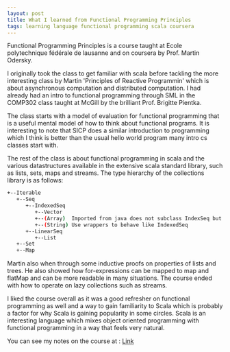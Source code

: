 ```yaml
---
layout: post
title: What I learned from Functional Programming Principles
tags: learning language functional programming scala coursera
---
```


Functional Programming Principles is a course taught at Ecole polytechnique fédérale de lausanne and
on coursera by Prof. Martin Odersky.

I originally took the class to get familiar with scala before tackling the more interesting
class by Martin 'Principles of Reactive Programmin' which is about asynchronous computation and
distributed computation. I had already had an intro to functional programming through SML in the
COMP302 class taught at McGill by the brilliant Prof. Brigitte Pientka.

The class starts with a model of evaluation for functional programming that is a useful mental
model of how to think about functional programs. It is interesting to note that SICP does a similar
introduction to programming which I think is better than the usual hello world program many intro
cs classes start with.

The rest of the class is about functional programming in scala and the various datastructures
available in the extensive scala standard library, such as lists, sets, maps and streams.
The type hierarchy of the collections library is as follows:

```bash
+--Iterable
   +--Seq
      +--IndexedSeq
         +--Vector
         +--(Array)  Imported from java does not subclass IndexSeq but
         +--(String) Use wrappers to behave like IndexedSeq
      +--LinearSeq
         +--List
   +--Set
   +--Map
```

Martin also when through some inductive proofs on properties of lists and trees. He also showed
how for-expressions can be mapped to map and flatMap and can be more readable in many situations.
The course ended with how to operate on lazy collections such as streams.

I liked the course overall as it was a good refresher on functional programming as well and a way
to gain familiarity to Scala which is probably a factor for why Scala is gaining popularity in
some circles. Scala is an interesting language which mixes object oriented programming with
functional programming in a way that feels very natural.

You can see my notes on the course at : [Link](https://github.com/jonfk/notes/blob/master/cs/scala/Functional.Programming.Principles.md)